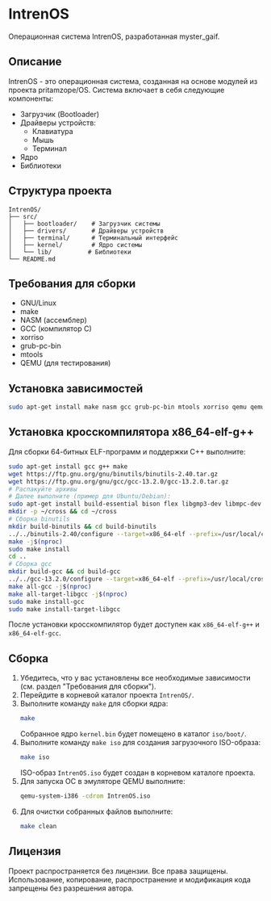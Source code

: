# IntrenOS

Операционная система IntrenOS, разработанная myster_gaif.

## Описание
IntrenOS - это операционная система, созданная на основе модулей из проекта pritamzope/OS. Система включает в себя следующие компоненты:

- Загрузчик (Bootloader)
- Драйверы устройств:
  - Клавиатура
  - Мышь
  - Терминал
- Ядро
- Библиотеки

## Структура проекта
```
IntrenOS/
├── src/
│   ├── bootloader/    # Загрузчик системы
│   ├── drivers/       # Драйверы устройств
│   ├── terminal/      # Терминальный интерфейс
│   ├── kernel/        # Ядро системы
│   └── lib/          # Библиотеки
└── README.md
```

## Требования для сборки
- GNU/Linux
- make
- NASM (ассемблер)
- GCC (компилятор C)
- xorriso
- grub-pc-bin
- mtools
- QEMU (для тестирования)

## Установка зависимостей
```bash
sudo apt-get install make nasm gcc grub-pc-bin mtools xorriso qemu qemu-system
```

## Установка кросскомпилятора x86_64-elf-g++
Для сборки 64-битных ELF-программ и поддержки C++ выполните:
```bash
sudo apt-get install gcc g++ make
wget https://ftp.gnu.org/gnu/binutils/binutils-2.40.tar.gz
wget https://ftp.gnu.org/gnu/gcc/gcc-13.2.0/gcc-13.2.0.tar.gz
# Распакуйте архивы
# Далее выполните (пример для Ubuntu/Debian):
sudo apt-get install build-essential bison flex libgmp3-dev libmpc-dev libmpfr-dev texinfo
mkdir -p ~/cross && cd ~/cross
# Сборка binutils
mkdir build-binutils && cd build-binutils
../../binutils-2.40/configure --target=x86_64-elf --prefix=/usr/local/cross --with-sysroot --disable-nls --disable-werror
make -j$(nproc)
sudo make install
cd ..
# Сборка gcc
mkdir build-gcc && cd build-gcc
../../gcc-13.2.0/configure --target=x86_64-elf --prefix=/usr/local/cross --disable-nls --enable-languages=c,c++ --without-headers
make all-gcc -j$(nproc)
make all-target-libgcc -j$(nproc)
sudo make install-gcc
sudo make install-target-libgcc
```
После установки кросскомпилятор будет доступен как `x86_64-elf-g++` и `x86_64-elf-gcc`.

## Сборка

1.  Убедитесь, что у вас установлены все необходимые зависимости (см. раздел "Требования для сборки").
2.  Перейдите в корневой каталог проекта `IntrenOS/`.
3.  Выполните команду `make` для сборки ядра:
    ```bash
    make
    ```
    Собранное ядро `kernel.bin` будет помещено в каталог `iso/boot/`.
4.  Выполните команду `make iso` для создания загрузочного ISO-образа:
    ```bash
    make iso
    ```
    ISO-образ `IntrenOS.iso` будет создан в корневом каталоге проекта.
5.  Для запуска ОС в эмуляторе QEMU выполните:
    ```bash
    qemu-system-i386 -cdrom IntrenOS.iso
    ```
6.  Для очистки собранных файлов выполните:
    ```bash
    make clean
    ```

## Лицензия

Проект распространяется без лицензии. Все права защищены. Использование, копирование, распространение и модификация кода запрещены без разрешения автора.
